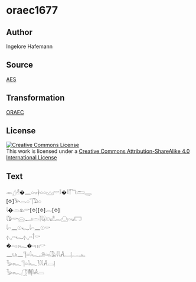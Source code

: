 # oraec1677

## Author

Ingelore Hafemann

## Source

[AES](https://github.com/simondschweitzer/aes)

## Transformation

[ORAEC](https://oraec.github.io/)

## License

<a rel="license" href="http://creativecommons.org/licenses/by-sa/4.0/"><img alt="Creative Commons License" style="border-width:0" src="https://i.creativecommons.org/l/by-sa/4.0/88x31.png" /></a><br />This work is licensed under a <a rel="license" href="http://creativecommons.org/licenses/by-sa/4.0/">Creative Commons Attribution-ShareAlike 4.0 International License</a>

## Text

𓁹𓊨𓀭�𓈖𓏏𓏭𓋀𓏏𓏏𓈉𓎟𓎛�𓎛𓋾𓆓𓂧𓇾<br>
[⯑]𓅨𓂋𓏏𓊹𓅐𓏏<br>
𓇋�𓏛𓁷𓏤𓎡[⯑][⯑]𓐛[⯑]<br>
𓇋𓅱𓎡𓈍𓂝𓏛𓍘𓇋𓏇𓇳𓏤𓀭𓐛𓈌𓏏𓏭𓉐<br>
𓇋𓏏𓈖𓇳𓆑𓇋𓏏𓈖𓇳𓎡<br>
𓂇𓏏𓆑𓂇𓏏𓋾𓎡<br>
�𓏏𓏥𓆑�𓏏𓏥𓎡<br>
𓈖𓂓𓏤𓈖𓊹𓏏𓇋𓆑𓄂𓏏𓏤𓇋𓄿𓇋𓇋𓀻𓐙𓊤𓐛𓊵<br>
𓅭𓏤𓆑𓊹𓏏𓇋𓆑𓍘𓇋𓇋𓀻𓐙𓊤<br>
𓅭𓏤𓆑𓃂𓄟𓋴𓀻𓐙<br>
